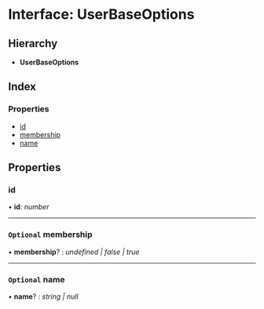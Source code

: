 
# Interface: UserBaseOptions

## Hierarchy

* **UserBaseOptions**

## Index

### Properties

* [id](_structures_user_.userbaseoptions.md#id)
* [membership](_structures_user_.userbaseoptions.md#optional-membership)
* [name](_structures_user_.userbaseoptions.md#optional-name)

## Properties

### <a id="id" name="id"></a>  id

• **id**: *number*

___

### <a id="optional-membership" name="optional-membership"></a> `Optional` membership

• **membership**? : *undefined | false | true*

___

### <a id="optional-name" name="optional-name"></a> `Optional` name

• **name**? : *string | null*
